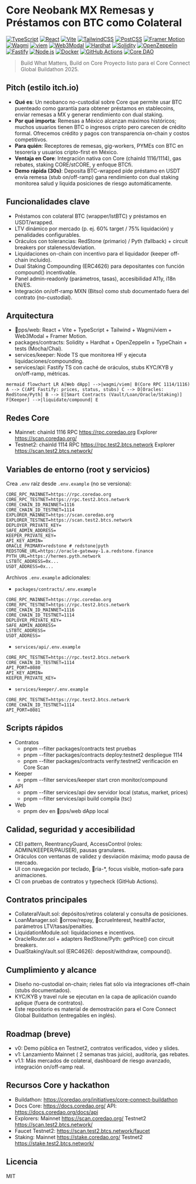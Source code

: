 ﻿# Core Neobank MX  Remesas y Préstamos con BTC como Colateral

[![TypeScript](https://img.shields.io/badge/TypeScript-3178C6?logo=typescript&logoColor=white)](https://www.typescriptlang.org/) 
[![React](https://img.shields.io/badge/React-20232a?logo=react&logoColor=61DAFB)](https://react.dev/) 
[![Vite](https://img.shields.io/badge/Vite-646CFF?logo=vite&logoColor=white)](https://vitejs.dev/) 
[![TailwindCSS](https://img.shields.io/badge/TailwindCSS-06B6D4?logo=tailwindcss&logoColor=white)](https://tailwindcss.com/)
[![PostCSS](https://img.shields.io/badge/PostCSS-DD3A0A?logo=postcss&logoColor=white)](https://postcss.org/)
[![Framer Motion](https://img.shields.io/badge/Framer%20Motion-0055FF?logo=framer&logoColor=white)](https://www.framer.com/motion/)
[![Wagmi](https://img.shields.io/badge/wagmi-000000?logo=ethereum&logoColor=white)](https://wagmi.sh/)
[![viem](https://img.shields.io/badge/viem-363636?logo=vercel&logoColor=white)](https://viem.sh/)
[![Web3Modal](https://img.shields.io/badge/Web3Modal-ec5990?logo=walletconnect&logoColor=white)](https://web3modal.com/)
[![Hardhat](https://img.shields.io/badge/Hardhat-F4D03F?logo=ethereum&logoColor=000)](https://hardhat.org/)
[![Solidity](https://img.shields.io/badge/Solidity-363636?logo=solidity&logoColor=white)](https://soliditylang.org/)
[![OpenZeppelin](https://img.shields.io/badge/OpenZeppelin-4E5EE4?logo=openzeppelin&logoColor=white)](https://www.openzeppelin.com/)
[![Fastify](https://img.shields.io/badge/Fastify-000000?logo=fastify&logoColor=white)](https://fastify.dev/)
[![Node.js](https://img.shields.io/badge/Node.js-43853D?logo=node.js&logoColor=white)](https://nodejs.org/)
[![Docker](https://img.shields.io/badge/Docker-2496ED?logo=docker&logoColor=white)](https://www.docker.com/)
[![GitHub Actions](https://img.shields.io/badge/GitHub%20Actions-2088FF?logo=github-actions&logoColor=white)](https://github.com/features/actions)
[![Core DAO](https://img.shields.io/badge/Core%20DAO%20EVM-1116%20%2F%201114-ff7a00)](https://coredao.org/)

> Build What Matters, Build on Core  Proyecto listo para el Core Connect Global Buildathon 2025.

## Pitch (estilo itch.io)
- **Qué es**: Un neobanco no-custodial sobre Core que permite usar BTC puenteado como garantía para obtener préstamos en stablecoins, enviar remesas a MX y generar rendimiento con dual staking.
- **Por qué importa**: Remesas a México alcanzan máximos históricos; muchos usuarios tienen BTC o ingresos cripto pero carecen de crédito formal. Ofrecemos crédito y pagos con transparencia on-chain y costos competitivos.
- **Para quién**: Receptores de remesas, gig-workers, PYMEs con BTC en tesorería y usuarios cripto-first en México.
- **Ventaja en Core**: Integración nativa con Core (chainId 1116/1114), gas rebates, staking CORE/stCORE, y enfoque BTCfi.
- **Demo rápida (30s)**: Deposita BTC-wrapped  pide préstamo en USDT  envía remesa (stub on/off-ramp)  gana rendimiento con dual staking  monitorea salud y liquida posiciones de riesgo automáticamente.

## Funcionalidades clave
- Préstamos con colateral BTC (wrapper/lstBTC) y préstamos en USDT/wrapped.
- LTV dinámico por mercado (p. ej. 60% target / 75% liquidación) y penalidades configurables.
- Oráculos con tolerancias: RedStone (primario) / Pyth (fallback) + circuit breakers por staleness/deviation.
- Liquidaciones on-chain con incentivo para el liquidador (keeper off-chain incluido).
- Dual Staking Compounding (ERC4626) para depositantes con función compound() incentivable.
- Panel admin-readonly (parámetros, tasas), accesibilidad A11y, i18n EN/ES.
- Integración on/off-ramp MXN (Bitso) como stub documentado fuera del contrato (no-custodial).

## Arquitectura
- pps/web: React + Vite + TypeScript + Tailwind + Wagmi/viem + Web3Modal + Framer Motion.
- packages/contracts: Solidity + Hardhat + OpenZeppelin + TypeChain + tests (Mocha/Chai).
- services/keeper: Node TS que monitorea HF y ejecuta liquidaciones/compounding.
- services/api: Fastify TS con caché de oráculos, stubs KYC/KYB y on/off-ramp, métricas.

`mermaid
flowchart LR
  A[Web dApp] -->|wagmi/viem| B(Core RPC 1114/1116)
  A --> C(API Fastify: prices, status, stubs)
  C --> D[Oracles: RedStone/Pyth]
  B --> E[Smart Contracts (Vault/Loan/Oracle/Staking)]
  F[Keeper] -->|liquidate/compound| E
`

## Redes Core
- Mainnet: chainId 1116  RPC https://rpc.coredao.org  Explorer https://scan.coredao.org/
- Testnet2: chainId 1114  RPC https://rpc.test2.btcs.network  Explorer https://scan.test2.btcs.network/

## Variables de entorno (root y servicios)
Crea `.env` raíz desde `.env.example` (no se versiona):
```
CORE_RPC_MAINNET=https://rpc.coredao.org
CORE_RPC_TESTNET=https://rpc.test2.btcs.network
CORE_CHAIN_ID_MAINNET=1116
CORE_CHAIN_ID_TESTNET=1114
EXPLORER_MAINNET=https://scan.coredao.org
EXPLORER_TESTNET=https://scan.test2.btcs.network
DEPLOYER_PRIVATE_KEY=
SAFE_ADMIN_ADDRESS=
KEEPER_PRIVATE_KEY=
API_KEY_ADMIN=
ORACLE_PRIMARY=redstone # redstone|pyth
REDSTONE_URL=https://oracle-gateway-1.a.redstone.finance
PYTH_URL=https://hermes.pyth.network
LSTBTC_ADDRESS=0x...
USDT_ADDRESS=0x...
```

Archivos `.env.example` adicionales:
- `packages/contracts/.env.example`
```
CORE_RPC_MAINNET=https://rpc.coredao.org
CORE_RPC_TESTNET=https://rpc.test2.btcs.network
CORE_CHAIN_ID_MAINNET=1116
CORE_CHAIN_ID_TESTNET=1114
DEPLOYER_PRIVATE_KEY=
SAFE_ADMIN_ADDRESS=
LSTBTC_ADDRESS=
USDT_ADDRESS=
```
- `services/api/.env.example`
```
CORE_RPC_TESTNET=https://rpc.test2.btcs.network
CORE_CHAIN_ID_TESTNET=1114
API_PORT=8080
API_KEY_ADMIN=
KEEPER_PRIVATE_KEY=
```
- `services/keeper/.env.example`
```
CORE_RPC_TESTNET=https://rpc.test2.btcs.network
CORE_CHAIN_ID_TESTNET=1114
API_PORT=8081
```

## Scripts rápidos
- Contratos
  - pnpm --filter packages/contracts test  pruebas
  - pnpm --filter packages/contracts deploy:testnet2  despliegue 1114
  - pnpm --filter packages/contracts verify:testnet2  verificación en Core Scan
- Keeper
  - pnpm --filter services/keeper start  cron monitor/compound
- API
  - pnpm --filter services/api dev  servidor local (status, market, prices)
  - pnpm --filter services/api build  compila (tsc)
- Web
  - pnpm dev en pps/web  dApp local

## Calidad, seguridad y accesibilidad
- CEI pattern, ReentrancyGuard, AccessControl (roles: ADMIN/KEEPER/PAUSER), pausas granulares.
- Oráculos con ventanas de validez y desviación máxima; modo pausa de mercado.
- UI con navegación por teclado, ria-*, focus visible, motion-safe para animaciones.
- CI con pruebas de contratos y typecheck (GitHub Actions).

## Contratos principales
- CollateralVault.sol: depósitos/retiros colateral y consulta de posiciones.
- LoanManager.sol: orrow/repay, ccrueInterest, healthFactor, parámetros LTV/tasas/penalties.
- LiquidationModule.sol: liquidaciones e incentivos.
- OracleRouter.sol + adapters RedStone/Pyth: getPrice() con circuit breakers.
- DualStakingVault.sol (ERC4626): deposit/withdraw, compound().

## Cumplimiento y alcance
- Diseño no-custodial on-chain; rieles fiat sólo vía integraciones off-chain (stubs documentados).
- KYC/KYB y travel rule se ejecutan en la capa de aplicación cuando aplique (fuera de contratos).
- Este repositorio es material de demostración para el Core Connect Global Buildathon (entregables en inglés).

## Roadmap (breve)
- v0: Demo pública en Testnet2, contratos verificados, video y slides.
- v1: Lanzamiento Mainnet ( 2 semanas tras juicio), auditoría, gas rebates.
- v1.1: Más mercados de colateral, dashboard de riesgo avanzado, integración on/off-ramp real.

## Recursos Core y hackathon
- Buildathon: https://coredao.org/initiatives/core-connect-buildathon
- Docs Core: https://docs.coredao.org/  API: https://docs.coredao.org/docs/api
- Explorers: Mainnet https://scan.coredao.org/  Testnet2 https://scan.test2.btcs.network/
- Faucet Testnet2: https://scan.test2.btcs.network/faucet
- Staking: Mainnet https://stake.coredao.org/  Testnet2 https://stake.test2.btcs.network/

## Licencia
MIT
